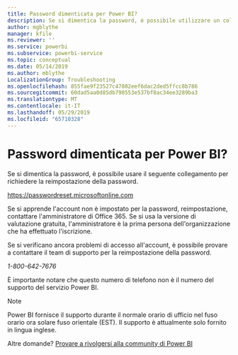 ```yaml
---
title: Password dimenticata per Power BI?
description: Se si dimentica la password, è possibile utilizzare un collegamento per richiedere la reimpostazione della password.
author: mgblythe
manager: kfile
ms.reviewer: ''
ms.service: powerbi
ms.subservice: powerbi-service
ms.topic: conceptual
ms.date: 05/14/2019
ms.author: mblythe
LocalizationGroup: Troubleshooting
ms.openlocfilehash: 855fae9f23527c47802eef6dac2ded5ffcc8b786
ms.sourcegitcommit: 60dad5aa0d85db790553e537bf8ac34ee3289ba3
ms.translationtype: MT
ms.contentlocale: it-IT
ms.lasthandoff: 05/29/2019
ms.locfileid: "65710328"
---
```

# <a name="forgot-your-password-for-power-bi"></a>Password dimenticata per Power BI?

Se si dimentica la password, è possibile usare il seguente collegamento per richiedere la reimpostazione della password.

<https://passwordreset.microsoftonline.com>

Se si apprende l'account non è impostato per la password, reimpostazione, contattare l'amministratore di Office 365. Se si usa la versione di valutazione gratuita, l'amministratore è la prima persona dell'organizzazione che ha effettuato l'iscrizione.

Se si verificano ancora problemi di accesso all'account, è possibile provare a contattare il team di supporto per la reimpostazione della password.

*1-800-642-7676*

È importante notare che questo numero di telefono non è il numero del supporto del servizio Power BI.

> [!NOTE]
> Power BI fornisce il supporto durante il normale orario di ufficio nel fuso orario ora solare fuso orientale (EST). Il supporto è attualmente solo fornito in lingua inglese.

Altre domande? [Provare a rivolgersi alla community di Power BI](http://community.powerbi.com/)